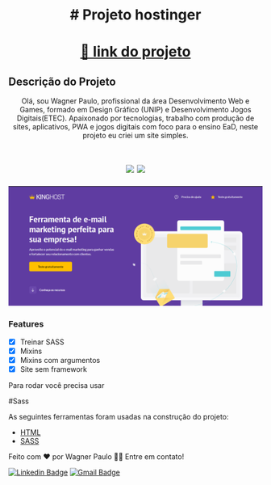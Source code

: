 

<h1 align="center"># Projeto hostinger </h1>

<h1 align="center">
    <a href="https://wagstalos.github.io/projeto-hostinger/">🔗 link  do projeto</a>
</h1>

## Descrição do Projeto

<p align="center">Olá, sou Wagner Paulo, profissional da área Desenvolvimento Web e Games, formado em Design Gráfico (UNIP) e Desenvolvimento Jogos Digitais(ETEC). Apaixonado por tecnologias, trabalho com produção de sites, aplicativos, PWA e jogos digitais com foco para o ensino EaD, neste projeto eu criei um site simples.</p>

<h1 align="center">
<img src="https://img.shields.io/static/v1?label=Site&message=SASS&color=3498db&style=for-the-badge&logo="/>
<img src="https://img.shields.io/static/v1?label=Status&message=OK&color=2ecc71&style=for-the-badge&logo="/>
</h1>

   <img src="https://github.com/wagstalos/projeto-hostinger/blob/master/img/screenshot.png" alt="">



### Features

- [x] Treinar SASS
- [X] Mixins
- [X] Mixins com argumentos
- [x] Site sem framework

Para rodar você precisa usar

#Sass


As seguintes ferramentas foram usadas na construção do projeto:

- [HTML](https://developer.mozilla.org/pt-BR/docs/Web/HTML)
- [SASS](https://sass-lang.com/)

Feito com ❤️ por Wagner Paulo 👋🏽
Entre em contato!

[![Linkedin Badge](https://img.shields.io/badge/-Wagner-blue?style=flat-square&logo=Linkedin&logoColor=white&link=https://www.linkedin.com/in/wagner-silva-6a163555/)](https://www.linkedin.com/in/wagner-silva-6a163555/)
[![Gmail Badge](https://img.shields.io/badge/-wagstalos@gmail.com-c14438?style=flat-square&logo=Gmail&logoColor=white&link=mailto:wagstalos@gmail.com)](mailto:wagstalos@gmail.com)

</div>
